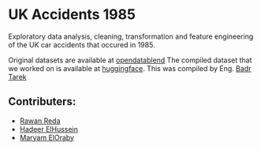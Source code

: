 # UK Accidents 1985

Exploratory data analysis, cleaning, transformation and feature engineering of the UK car accidents that occured in 1985.

Original datasets are available at [opendatablend](https://www.opendatablend.io/dataset/?name=open-data-blend-road-safety-1979-1989)
The compiled dataset that we worked on is available at [huggingface](https://huggingface.co/datasets/mareloraby/uk_acc_1985).  This was compiled by Eng. [Badr Tarek](https://github.com/Badr-AL10)

## Contributers:
- [Rawan Reda](github.com/rawanreda)
- [Hadeer ElHussein](https://github.com/Hadeer1111)
- [Maryam ElOraby](https://github.com/mareloraby)
